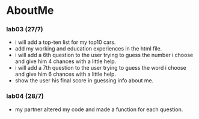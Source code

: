 # AboutMe
### lab03 (27/7)
- i will add a top-ten list for my top10 cars.
- add my working and education experiences in the html file.
- i will add a 6th question to the user trying to guess the number i choose and give him 4 chances with a little help.
- i will add a 7th question to the user trying to guess the word i choose and give him 6 chances with a little help.
- show the user his final score in guessing info about me.

### lab04 (28/7)
- my partner altered my code and made a function for each question.


